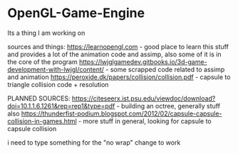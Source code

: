 # OpenGL-Game-Engine
Its a thing I am working on

sources and things:
https://learnopengl.com - good place to learn this stuff and provides a lot of the animation code and assimp, also some of it is in the core of the program
https://lwjglgamedev.gitbooks.io/3d-game-development-with-lwjgl/content/ - some scrapped code related to assimp and animation
https://peroxide.dk/papers/collision/collision.pdf - capsule to triangle collision code + resolution

PLANNED SOURCES:
https://citeseerx.ist.psu.edu/viewdoc/download?doi=10.1.1.6.1261&rep=rep1&type=pdf - building an octree, generally stuff also
https://thunderfist-podium.blogspot.com/2012/02/capsule-capsule-collision-in-games.html - more stuff in general, looking for capsule to capsule collision

i need to type something for the "no wrap" change to work
